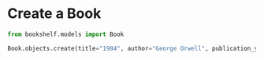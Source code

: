 # Create a Book
```python
from bookshelf.models import Book

Book.objects.create(title="1984", author="George Orwell", publication_year=1949) # create a book <Book: 1984>
```
